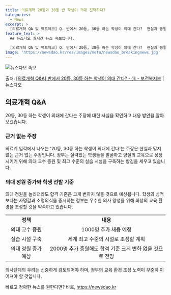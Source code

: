 ```yaml
---
title: 의료개혁 20등과 30등 반 학생이 의대 진학하다?
categories:
  - News
excerpt: >
  [의료개혁 QA 및 팩트체크] Q. 반에서 20등, 30등 하는 학생이 의대 간다?  현실과 동떨어진 주장입…
feature_text: >
  ## 뉴스다오 실시간 뉴스 속보입니다.

  [의료개혁 QA 및 팩트체크] Q. 반에서 20등, 30등 하는 학생이 의대 간다?  현실과 동떨어진 주장입…
image: 'https://newsdao.kr/res/images/meta/newsdao_breakingnews.jpg'
---
```


![뉴스다오 속보](https://newsdao.kr/res/images/meta/newsdao_breakingnews.jpg)

<p>출처: <a href="https://newsdao.kr/3460" rel="dofollow">[의료개혁 Q&A] 반에서 20등, 30등 하는 학생이 의대 간다? - ⑮ - 보건복지부</a> | 뉴스다오</p>

<h2 data-ke-size="size26">의료개혁 Q&A</h2>
<p data-ke-size="size16">20등, 30등 하는 학생이 의대에 간다는 주장에 대한 사실을 확인하고 대응 방안을 알아보겠습니다.</p>

<h3><b>근거 없는 주장</b></h3>
<p data-ke-size="size16">의료계 일각에서 나오는 '20등, 30등 하는 학생이 의대에 간다'는 주장은 현실과 맞지 않는 근거 없는 주장입니다. 정부는 실력있는 학생들을 발굴하고 양질의 교육으로 성장시키기 위해 의대 교수 증원 및 최고 수준의 실습 시설을 구축하는 방침을 세우고 있습니다.</p>

<h3><b>의대 정원 증가와 학생 선발 기준</b></h3>
<p data-ke-size="size16">의대 정원을 늘리더라도 합격 기준은 크게 변하지 않을 것으로 예상됩니다. 학생의 성적보다는 사명감과 소명의식을 중시하는 정부는 우수한 의사 양성을 위해 최상의 교육 환경을 조성할 것을 약속하고 있습니다.</p>

<table>
    <tr>
        <td style="text-align: center; height: 17px;"><b>정책</b></td>
        <td style="text-align: center; height: 17px;"><b>내용</b></td>
    </tr>
    <tr>
        <td style="text-align: center;">의대 교수 증원</td>
        <td style="text-align: center;">1000명 추가 채용 예정</td>
    </tr>
    <tr>
        <td style="text-align: center;">실습 시설 구축</td>
        <td style="text-align: center;">세계 최고 수준의 시설로 조성할 계획</td>
    </tr>
    <tr>
        <td style="text-align: center;">의대 정원 증가 예상</td>
        <td style="text-align: center;">2000명 추가 증원해도 합격 기준 크게 변화 없을 것으로 전망</td>
    </tr>
</table>

<p data-ke-size="size16">의사단체의 우려는 신중하게 검토되어야 하며, 정부의 교육 환경 조성 노력이 꾸준히 이어져야 할 것입니다.</p> 

빠르고 정확한 뉴스를 원한다면? 바로, <a href="https://newsdao.kr" rel="dofollow">https://newsdao.kr</a>


